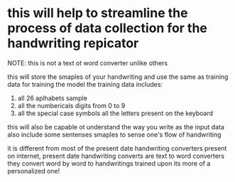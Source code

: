 # this will help to streamline the process of data collection for the handwriting repicator 

NOTE: this is not a text ot word converter unlike others 

this will store the smaples of your handwriting and use the same as training data for training the model
the training data includes:
1. all 26 aplhabets sample
2. all the numbericals digits from 0 to 9
3. all the special case symbols
 all the letters present on the keyboard

this will also be capable ot understand the way you write 
as the input data also include some sentenses smaples to sense one's flow of handwriting 

it is different from most of the present date handwriting converters present on internet, 
present date handwriting converts are text to word converters they convert word by word to handwritings trained upon 
its more of a personalized one!
